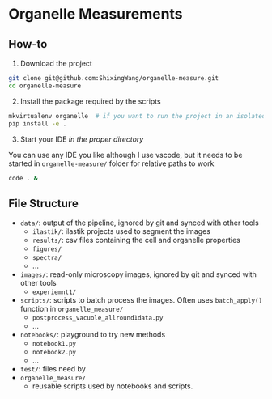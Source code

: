 # Organelle Measurements

## How-to

1. Download the project
  ```bash
  git clone git@github.com:ShixingWang/organelle-measure.git
  cd organelle-measure
  ```
2. Install the package required by the scripts
  ```bash
  mkvirtualenv organelle  # if you want to run the project in an isolated environment 
  pip install -e .
  ```
3. Start your IDE _in the proper directory_

  You can use any IDE you like although I use vscode, but it needs to be started in `organelle-measure/` folder for relative paths to work
  ```bash
  code . & 
  ```

## File Structure

- `data/`: output of the pipeline, ignored by git and synced with other tools
  - `ilastik/`: ilastik projects used to segment the images
  - `results/`: csv files containing the cell and organelle properties
  - `figures/`
  - `spectra/`
  - ...
- `images/`: read-only microscopy images, ignored by git and synced with other tools
  - `experiemnt1/`
- `scripts/`: scripts to batch process the images. Often uses `batch_apply()` function in `organelle_measure/`
  - `postprocess_vacuole_allround1data.py`
  - ...
- `notebooks/`: playground to try new methods
  - `notebook1.py`
  - `notebook2.py`
  - ... 
- `test/`: files need by 
- `organelle_measure/`
  - reusable scripts used by notebooks and scripts.

